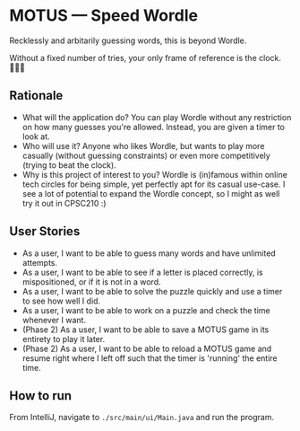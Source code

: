 # MOTUS — Speed Wordle

Recklessly and arbitarily guessing words, this is beyond Wordle.

Without a fixed number of tries, your only frame of reference is the clock. 🏃‍♂️⏰

## Rationale

- What will the application do? You can play Wordle without any restriction on how many guesses you're allowed.
Instead, you are given a timer to look at.
- Who will use it? Anyone who likes Wordle, but wants to play more casually (without guessing constraints)
or even more competitively (trying to beat the clock).
- Why is this project of interest to you? Wordle is (in)famous within online tech circles for being simple, yet
perfectly apt for its casual use-case. I see a lot of potential to expand the Wordle concept,
so I might as well try it out in CPSC210 :)

## User Stories

- As a user, I want to be able to guess many words and have unlimited attempts.
- As a user, I want to be able to see if a letter is placed correctly, is mispositioned, or if it is not in a word.
- As a user, I want to be able to solve the puzzle quickly and use a timer to see how well I did.
- As a user, I want to be able to work on a puzzle and check the time whenever I want.
- (Phase 2) As a user, I want to be able to save a MOTUS game in its entirety to play it later.
- (Phase 2) As a user, I want to be able to reload a MOTUS game and resume right where I left off 
such that the timer is 'running' the entire time.

## How to run

From IntelliJ, navigate to `./src/main/ui/Main.java` and run the program.